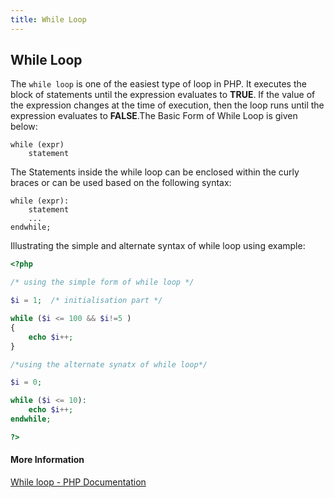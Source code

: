 ```yaml
---
title: While Loop
---
```

## While Loop

The `while loop` is one of the easiest type of loop in PHP. It executes the block of statements until the expression evaluates to **TRUE**. If the value of the expression changes at the time of execution, then the loop runs until the expression evaluates to **FALSE**.The Basic Form of While Loop is given below:

```shell
while (expr)
    statement
```
The Statements inside the while loop can be enclosed within the curly braces or can be used based on the following syntax:

```shell
while (expr):
    statement
    ...
endwhile;
```
Illustrating the simple and alternate syntax of while loop using example:

```php
<?php

/* using the simple form of while loop */

$i = 1;  /* initialisation part */

while ($i <= 100 && $i!=5 )
{
    echo $i++;
}

/*using the alternate synatx of while loop*/

$i = 0;

while ($i <= 10):
    echo $i++;
endwhile;

?>
```

#### More Information

[While loop - PHP Documentation](http://php.net/manual/en/control-structures.while.php)
